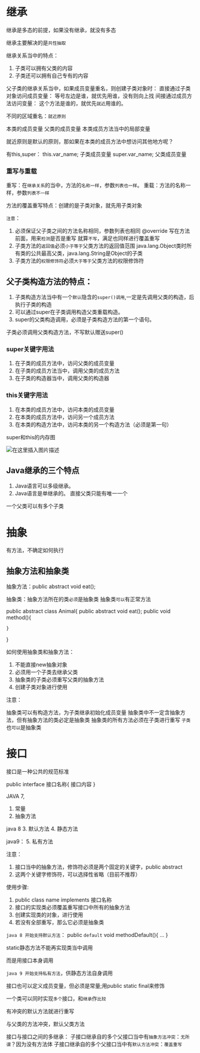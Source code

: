 # 继承

继承是多态的前提，如果没有继承，就没有多态

继承主要解决的是`共性抽取`

继承关系当中的特点：
1. 子类可以拥有父类的内容
2. 子类还可以拥有自己专有的内容 

父子类的继承关系当中，如果成员变量重名，则创建子类对象时：
直接通过子类对象访问成员变量：
    等号左边是谁，就优先用谁，没有则向上找
间接通过成员方法访问变量：
    这个方法是谁的，就优先`就近`用谁的。

不同的区域重名：`就近原则`

本类的成员变量
父类的成员变量
本类成员方法当中的局部变量

就近原则是默认的原则，那如果在本类的成员方法中想访问其他地方呢？

有this,super：
this.var_name; 子类成员变量
super.var_name; 父类成员变量

### 重写与重载

重写：在`继承关系`的当中，方法的`名称一样`，参数`列表也一样`。
重载：方法的名称一样，参数`列表不一样`

方法的覆盖重写特点：创建的是子类对象，就先用子类对象

`注意`：
1. 必须保证父子类之间的方法名称相同，参数列表也相同
@override 写在方法前面，用来`检测`是否是重写
就算`不写`，满足也同样进行覆盖重写
2.  子类方法的`返回值`必须`小于等于`父类方法的返回值范围
java.lang.Object类时所有类的公共最高父类，java.lang.String是Object的子类
3. 子类方法的`权限修饰符`必须`大于等于`父类方法的权限修饰符 

## 父子类构造方法的特点：

1. 子类构造方法当中有一个`默认`隐含的`super()调用`,一定是先调用父类的构造，后执行子类的构造
2. 可以通过super在子类调用构造父类重载构造。
3. super的父类构造调用，必须是子类构造方法的第一个语句。

子类必须调用父类构造方法，不写默认赠送super()

### super关键字用法

1. 在子类的成员方法中，访问父类的成员变量
2. 在子类的成员方法当中，调用父类的成员方法
3. 在子类的构造器当中，调用父类的构造器

### this关键字用法

1. 在本类的成员方法中，访问本类的成员变量
2. 在本类的成员方法中，访问另一个成员方法
3. 在本类的构造方法中，访问本类的另一个构造方法（必须是第一句）

super和this的内存图

![在这里插入图片描述](https://img-blog.csdnimg.cn/20190928142725322.png?x-oss-process=image/watermark,type_ZmFuZ3poZW5naGVpdGk,shadow_10,text_aHR0cHM6Ly9ibG9nLmNzZG4ubmV0L2EyNDUyOTMyMDY=,size_16,color_FFFFFF,t_70)

## Java继承的三个特点

1. Java语言可以多级继承。
2. Java语言是单继承的。
直接父类只能有唯一一个

一个父类可以有多个子类

# 抽象

有方法，不确定如何执行

## 抽象方法和抽象类

抽象方法：public abstract void eat();

抽象类：抽象方法所在的类`必须`是抽象类
抽象类`可以`有正常方法

public abstract class Animal{
    public abstract void eat();
    public void method(){

    }
}

如何使用抽象类和抽象方法：
1. 不能直接new抽象对象
2. 必须用一个子类去继承父类
3. 抽象类的子类必须重写父类的抽象方法
4. 创建子类对象进行使用

注意：

抽象类可以有构造方法，为子类继承初始化成员变量
抽象类中不一定含抽象方法，但有抽象方法的类必定是抽象类
抽象类的所有方法必须在子类进行重写
`子类`也`可以`是抽象类

# 接口

接口是一种公共的规范标准

public interface 接口名称{
    接口内容
}

JAVA 7,
1. 常量
2. 抽象方法

java 8
3. 默认方法
4. 静态方法

java9：
5. 私有方法

注意：
1. 接口当中的抽象方法，修饰符必须是两个固定的关键字，public abstract
2. 这两个关键字修饰符，可以选择性省略（目前不推荐）

使用步骤:
1. public class name implements 接口名称
2. 接口的实现类必须覆盖重写接口中所有的抽象方法
3. 创建实现类的对象，进行使用
4. 若没有全部重写，那么它必须是抽象类

`java 8 开始支持默认方法`：
public `default` void methodDefault(){
    ...
}

static静态方法不能再实现类当中调用

而是用接口本身调用

`java 9 开始支持私有方法`，供静态方法自身调用

接口也可以定义成员变量，但必须是常量;用public static final来修饰

一个类可以同时实现`多个`接口，和`继承`作`比较`

有冲突的默认方法就进行重写

与父类的方法冲突，默认父类方法

接口与接口之间的多继承：
子接口继承自的多个父接口当中有`抽象方法冲突`：`无所谓`？因为没有方法体
子接口继承自的多个父接口当中有`默认方法冲突`：`覆盖重写`